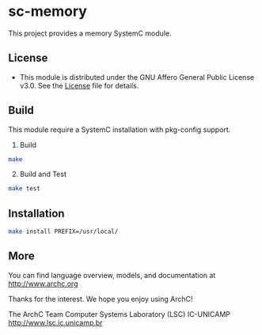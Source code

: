 sc-memory
=====

This project provides a memory SystemC module.

License
-------
 - This module is distributed under the GNU Affero General Public License v3.0.
   See the [License](LICENSE.TXT) file for details.

Build
------------
This module require a SystemC installation with pkg-config support.

1. Build
```bash
make
```

2. Build and Test
```bash
make test
```

Installation
------------

```bash
make install PREFIX=/usr/local/
```

More
----

You can find language overview, models, and documentation at
http://www.archc.org

Thanks for the interest. We hope you enjoy using ArchC!

The ArchC Team
Computer Systems Laboratory (LSC)
IC-UNICAMP
http://www.lsc.ic.unicamp.br
